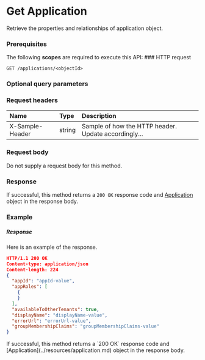 # Get Application

Retrieve the properties and relationships of application object.
### Prerequisites
The following **scopes** are required to execute this API: ### HTTP request
<!-- { "blockType": "ignored" } -->
```http
GET /applications/<objectId>
```
### Optional query parameters

### Request headers
| Name       | Type | Description|
|:-----------|:------|:----------|
| X-Sample-Header  | string  | Sample of how the HTTP header. Update accordingly...|

### Request body
Do not supply a request body for this method.
### Response
If successful, this method returns a `200 OK` response code and [Application](../resources/application.md) object in the response body.
### Example
##### Response
Here is an example of the response.
<!-- {
  "blockType": "response",
  "truncated": false,
  "@odata.type": "application"
} -->
```json
HTTP/1.1 200 OK
Content-type: application/json
Content-length: 224
{
  "appId": "appId-value",
  "appRoles": [
    {
    }
  ],
  "availableToOtherTenants": true,
  "displayName": "displayName-value",
  "errorUrl": "errorUrl-value",
  "groupMembershipClaims": "groupMembershipClaims-value"
}
```

<!-- uuid: 2454861e-6a6d-46eb-814f-e56f5624425b
2015-10-14 23:39:27 UTC -->
<!-- {
  "type": "#page.annotation",
  "description": "Get Application",
  "keywords": "",
  "section": "documentation",
  "tocPath": ""
}-->If successful, this method returns a `200 OK` response code and [Application](../resources/application.md) object in the response body.
